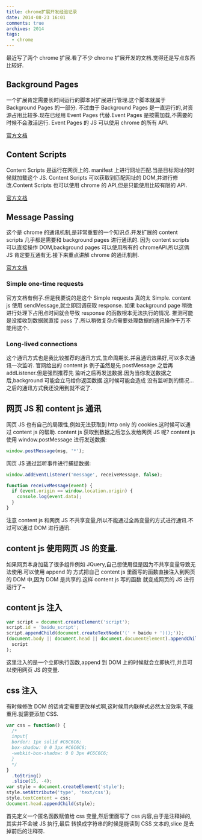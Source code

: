 ```yaml
---
title: chrome扩展开发经验记录
date: 2014-08-23 16:01
comments: true
archives: 2014
tags:
  - chrome
---
```


最近写了两个 chrome 扩展.看了不少 chrome 扩展开发的文档.觉得还是写点东西比较好.

## Background Pages

一个扩展肯定需要长时间运行的脚本对扩展进行管理.这个脚本就属于 Background Pages 的一部分.
不过由于 Background Pages 是一直运行的,对资源占用比较多.现在已经用 Event Pages 代替.Event Pages 是按需加载,不需要的时候不会激活运行.
Event Pages 的 JS 可以使用 chrome 的所有 API.

[官方文档](https://developer.chrome.com/extensions/event_pages)

## Content Scripts

Content Scripts 是运行在网页上的. manifest 上进行网址匹配.当是目标网址的时候就加载这个 JS.
Content Scripts 可以获取到匹配网址的 DOM,并进行修改.Content Scripts 也可以使用 chrome 的 API,但是只能使用比较有限的 API.

[官方文档](https://developer.chrome.com/extensions/content_scripts)

## Message Passing

这个是 chrome 的通讯机制,是非常重要的一个知识点.开发扩展的 content scripts 几乎都是需要和 background pages 进行通讯的.
因为 content scripts 可以直接操作 DOM,background pages 可以使用所有的 chromeAPI.所以这俩 JS 肯定要互通有无.接下来重点讲解 chrome 的通讯机制.

[官方文档](https://developer.chrome.com/extensions/messaging)

### Simple one-time requests

官方文档有例子.但是我要说的是这个 Simple requests 真的太 Simple.
content js 使用 sendMessage,就立即回调获取 response.
如果 background page 稍微进行处理下占用点时间就会导致 response 的函数根本无法执行的情况.
推测可能是没接收到数据就直接 pass 了.所以稍微复杂点需要处理数据的通讯操作千万不能用这个.

### Long-lived connections

这个通讯方式也是我比较推荐的通讯方式,生命周期长.并且通讯效果好,可以多次通讯一次监听.
官网给出的 content js 例子虽然是先 postMessage 之后再 addListener.但是强烈推荐先
监听之后再发送数据.因为当你发送数据之后,background 可能会立马给你返回数据.这时候可能会造成
没有监听到的情况... 之后的通讯方式我还没用到就不说了.

## 网页 JS 和 content js 通讯

网页 JS 也有自己的局限性,例如无法获取到 http only 的 cookies.这时候可以通过 content js 的帮助.
content js 获取到数据之后怎么发给网页 JS 呢?
content js 使用 window.postMessage 进行发送数据:

```js
window.postMessage(msg, '*');
```

网页 JS 通过监听事件进行捕捉数据:

```js
window.addEventListener('message', receiveMessage, false);

function receiveMessage(event) {
  if (event.origin == window.location.origin) {
    console.log(event.data);
  }
}
```

注意 content js 和网页 JS 不共享变量,所以不能通过全局变量的方式进行通讯.不过可以通过 DOM 进行通讯.

## content js 使用网页 JS 的变量.

如果网页本身加载了很多组件例如 JQuery,自己想使用但是因为不共享变量导致无法使用.可以使用 append 的
方式把自己 content js 里面写的函数直接注入到网页的 DOM 中,因为 DOM 是共享的.这样 content js 写的函数
就变成网页的 JS 进行运行了~

## content js 注入

```js
var script = document.createElement('script');
script.id = 'baidu_script';
script.appendChild(document.createTextNode('(' + baidu + ')();'));
(document.body || document.head || document.documentElement).appendChild(
  script
);
```

这里注入的是一个立即执行函数,append 到 DOM 上的时候就会立即执行,并且可以使用网页 JS 的变量.

## css 注入

有时候修改 DOM 的话肯定需要更改样式啊,这时候用内联样式必然太没效率,不能重用.就需要添加 CSS.

```js
var css = function() {
  /*
  input{
  border: 1px solid #C6C6C6;
  box-shadow: 0 0 3px #C6C6C6;
  -webkit-box-shadow: 0 0 3px #C6C6C6;
  }
  */
}
  .toString()
  .slice(15, -4);
var style = document.createElement('style');
style.setAttribute('type', 'text/css');
style.textContent = css;
document.head.appendChild(style);
```

首先定义一个匿名函数赋值给 css 变量,然后里面写了 css 内容,由于是注释掉的,其实并不会被 JS 执行,最后
转换成字符串的时候是能读到 CSS 文本的,slice 是去掉前后的注释符.
